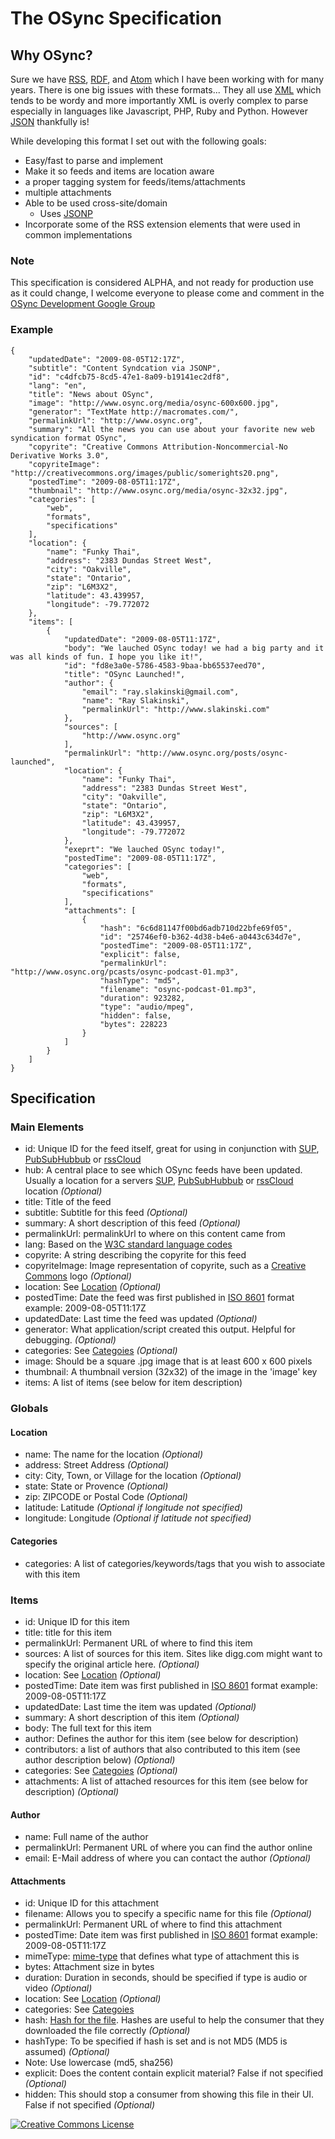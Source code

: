# The OSync Specification #

## Why OSync? ##

Sure we have [RSS](http://cyber.law.harvard.edu/rss/rss.html), [RDF](http://www.w3.org/TR/REC-rdf-syntax/), 
and [Atom](http://www.atomenabled.org/developers/syndication/atom-format-spec.php) which I have been working with 
for many years. There is one big issues with these formats... They all use 
[XML](http://en.wikipedia.org/wiki/XML) which tends to be wordy and more importantly XML is overly complex to parse 
especially in languages like Javascript, PHP, Ruby and Python. However [JSON](http://en.wikipedia.org/wiki/JSON) thankfully is! 

While developing this format I set out with the following goals:

* Easy/fast to parse and implement
* Make it so feeds and items are location aware
* a proper tagging system for feeds/items/attachments
* multiple attachments
* Able to be used cross-site/domain
  * Uses [JSONP](http://en.wikipedia.org/wiki/JSON#JSONP)
* Incorporate some of the RSS extension elements that were used in common implementations

### Note ###

This specification is considered ALPHA, and not ready for production use as it could change, I welcome everyone to please
come and comment in the [OSync Development Google Group](http://groups.google.com/group/osync-development)

### Example ###

    {
        "updatedDate": "2009-08-05T12:17Z",
        "subtitle": "Content Syndcation via JSONP",
        "id": "c4dfcb75-8cd5-47e1-8a09-b19141ec2df8",
        "lang": "en",
        "title": "News about OSync",
        "image": "http://www.osync.org/media/osync-600x600.jpg",
        "generator": "TextMate http://macromates.com/",
        "permalinkUrl": "http://www.osync.org",
        "summary": "All the news you can use about your favorite new web syndication format OSync",
        "copyrite": "Creative Commons Attribution-Noncommercial-No Derivative Works 3.0",
        "copyriteImage": "http://creativecommons.org/images/public/somerights20.png",
        "postedTime": "2009-08-05T11:17Z",
        "thumbnail": "http://www.osync.org/media/osync-32x32.jpg",
        "categories": [
            "web",
            "formats",
            "specifications" 
        ],
        "location": {
            "name": "Funky Thai",
            "address": "2383 Dundas Street West",
            "city": "Oakville",
            "state": "Ontario",
            "zip": "L6M3X2",
            "latitude": 43.439957,
            "longitude": -79.772072 
        },
        "items": [
            {
                "updatedDate": "2009-08-05T11:17Z",
                "body": "We lauched OSync today! we had a big party and it was all kinds of fun. I hope you like it!",
                "id": "fd8e3a0e-5786-4583-9baa-bb65537eed70",
                "title": "OSync Launched!",
                "author": {
                    "email": "ray.slakinski@gmail.com",
                    "name": "Ray Slakinski",
                    "permalinkUrl": "http://www.slakinski.com"
                },
                "sources": [
                    "http://www.osync.org"
                ],
                "permalinkUrl": "http://www.osync.org/posts/osync-launched",
                "location": {
                    "name": "Funky Thai",
                    "address": "2383 Dundas Street West",
                    "city": "Oakville",
                    "state": "Ontario",
                    "zip": "L6M3X2",
                    "latitude": 43.439957,
                    "longitude": -79.772072 
                },
                "exeprt": "We lauched OSync today!",
                "postedTime": "2009-08-05T11:17Z",
                "categories": [
                    "web",
                    "formats",
                    "specifications" 
                ],
                "attachments": [
                    {
                        "hash": "6c6d81147f00bd6adb710d22bfe69f05",
                        "id": "25746ef0-b362-4d38-b4e6-a0443c634d7e",
                        "postedTime": "2009-08-05T11:17Z",
                        "explicit": false,
                        "permalinkUrl": "http://www.osync.org/pcasts/osync-podcast-01.mp3",
                        "hashType": "md5",
                        "filename": "osync-podcast-01.mp3",
                        "duration": 923282,
                        "type": "audio/mpeg",
                        "hidden": false,
                        "bytes": 228223
                    }
                ]
            }
        ]
    }

## Specification ##

### Main Elements ###

* id: Unique ID for the feed itself, great for using in conjunction with [SUP](http://code.google.com/p/simpleupdateprotocol/), [PubSubHubbub](http://code.google.com/p/pubsubhubbub/) or [rssCloud](http://rsscloud.org/)
* hub: A central place to see which OSync feeds have been updated. Usually a location for a servers [SUP](http://code.google.com/p/simpleupdateprotocol/), [PubSubHubbub](http://code.google.com/p/pubsubhubbub/) or [rssCloud](http://rsscloud.org/) location _(Optional)_
* title: Title of the feed
* subtitle: Subtitle for this feed _(Optional)_
* summary: A short description of this feed _(Optional)_
* permalinkUrl: permalinkUrl to where on this content came from
* lang: Based on the [W3C standard language codes](http://www.w3.org/TR/REC-html40/struct/dirlang.html#langcodes)
* copyrite: A string describing the copyrite for this feed
* copyriteImage: Image representation of copyrite, such as a [Creative Commons](http://creativecommons.org/) logo _(Optional)_
* location: See [Location](#) _(Optional)_
* postedTime: Date the feed was first published in [ISO 8601](http://en.wikipedia.org/wiki/ISO-8601) format example: 2009-08-05T11:17Z
* updatedDate: Last time the feed was updated _(Optional)_
* generator: What application/script created this output. Helpful for debugging. _(Optional)_
* categories: See [Categoies](#) _(Optional)_
* image: Should be a square .jpg image that is at least 600 x 600 pixels
* thumbnail: A thumbnail version (32x32) of the image in the 'image' key
* items: A list of items (see below for item description)

### Globals ###

#### Location ####

* name: The name for the location _(Optional)_
* address: Street Address _(Optional)_
* city: City, Town, or Village for the location _(Optional)_
* state: State or Provence _(Optional)_
* zip: ZIPCODE or Postal Code _(Optional)_
* latitude: Latitude _(Optional if longitude not specified)_
* longitude: Longitude _(Optional if latitude not specified)_

#### Categories ####

* categories: A list of categories/keywords/tags that you wish to associate with this item

### Items ###

* id: Unique ID for this item
* title: title for this item
* permalinkUrl: Permanent URL of where to find this item
* sources: A list of sources for this item. Sites like digg.com might want to specify the original article here. _(Optional)_
* location: See [Location](#) _(Optional)_
* postedTime: Date item was first published in [ISO 8601](http://en.wikipedia.org/wiki/ISO-8601) format example: 2009-08-05T11:17Z
* updatedDate: Last time the item was updated _(Optional)_
* summary: A short description of this item _(Optional)_
* body: The full text for this item
* author: Defines the author for this item (see below for description)
* contributors: a list of authors that also contributed to this item (see author description below) _(Optional)_
* categories: See [Categoies](#) _(Optional)_
* attachments: A list of attached resources for this item (see below for description) _(Optional)_

#### Author ####

* name: Full name of the author
* permalinkUrl: Permanent URL of where you can find the author online
* email: E-Mail address of where you can contact the author _(Optional)_

#### Attachments ####

* id: Unique ID for this attachment
* filename: Allows you to specify a specific name for this file _(Optional)_
* permalinkUrl: Permanent URL of where to find this attachment
* postedTime: Date item was first published in [ISO 8601](http://en.wikipedia.org/wiki/ISO-8601) format example: 2009-08-05T11:17Z
* mimeType: [mime-type](http://www.webmaster-toolkit.com/mime-types.shtml) that defines what type of attachment this is
* bytes: Attachment size in bytes
* duration: Duration in seconds, should be specified if type is audio or video _(Optional)_
* location: See [Location](#) _(Optional)_
* categories: See [Categoies](#)
* hash: [Hash for the file](http://www.electrictoolbox.com/article/linux-unix-bsd/howto-check-md5-file/). Hashes are useful to help the consumer that they downloaded the file correctly _(Optional)_
* hashType: To be specified if hash is set and is not MD5 (MD5 is assumed) _(Optional)_
 * Note: Use lowercase (md5, sha256)
* explicit: Does the content contain explicit material? False if not specified _(Optional)_
* hidden: This should stop a consumer from showing this file in their UI. False if not specified _(Optional)_

<a rel="license" href="http://creativecommons.org/licenses/by-nd/3.0/"><img alt="Creative Commons License" style="border-width:0" src="http://creativecommons.org/images/public/somerights20.png" /></a>